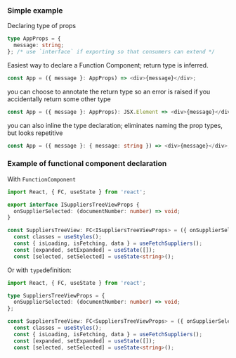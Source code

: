 
### Simple example

Declaring type of props

``` TypeScript
type AppProps = {
  message: string;
}; /* use `interface` if exporting so that consumers can extend */
```

Easiest way to declare a Function Component; return type is inferred.
``` TypeScript
const App = ({ message }: AppProps) => <div>{message}</div>;
```

you can choose to annotate the return type so an error is raised if you accidentally return some other type
``` TypeScript
const App = ({ message }: AppProps): JSX.Element => <div>{message}</div>;
```

you can also inline the type declaration; eliminates naming the prop types, but looks repetitive
``` TypeScript
const App = ({ message }: { message: string }) => <div>{message}</div>;
```

### Example of functional component declaration
With `FunctionComponent`
``` TypeScript
import React, { FC, useState } from 'react';

export interface ISuppliersTreeViewProps {
  onSupplierSelected: (documentNumber: number) => void;
}

const SuppliersTreeView: FC<ISuppliersTreeViewProps> = ({ onSupplierSelected }: ISuppliersTreeViewProps) => {
  const classes = useStyles();
  const { isLoading, isFetching, data } = useFetchSuppliers();
  const [expanded, setExpanded] = useState([]);
  const [selected, setSelected] = useState<string>();
```

Or with `type`definition:
``` TypeScript
import React, { FC, useState } from 'react';

type SuppliersTreeViewProps = {
  onSupplierSelected: (documentNumber: number) => void;
};

const SuppliersTreeView: FC<SuppliersTreeViewProps> = ({ onSupplierSelected }: SuppliersTreeViewProps) => {
  const classes = useStyles();
  const { isLoading, isFetching, data } = useFetchSuppliers();
  const [expanded, setExpanded] = useState([]);
  const [selected, setSelected] = useState<string>();

```
